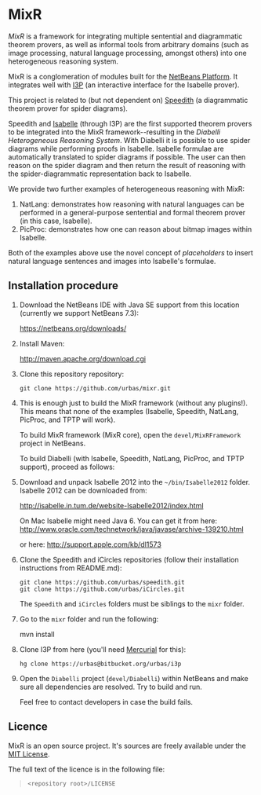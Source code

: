 # MixR

_MixR_ is a framework for integrating multiple sentential and diagrammatic theorem provers, as well as informal tools from arbitrary domains (such as image processing, natural language processing, amongst others) into one heterogeneous reasoning system.

MixR is a conglomeration of modules built for the [NetBeans Platform](http://netbeans.org/features/platform/). It integrates well with [I3P](http://www-pu.informatik.uni-tuebingen.de/i3p/) (an interactive interface for the Isabelle prover).

This project is related to (but not dependent on) [Speedith](https://gitorious.org/speedith) (a diagrammatic theorem prover for spider diagrams).

Speedith and [Isabelle](http://www.cl.cam.ac.uk/research/hvg/Isabelle/) (through I3P) are the first supported theorem provers to be integrated into the MixR framework--resulting in the _Diabelli Heterogeneous Reasoning System_. With Diabelli it is possible to use spider diagrams while performing proofs in Isabelle. Isabelle formulae are automatically translated to spider diagrams if possible. The user can then reason on the spider diagram and then return the result of reasoning with the spider-diagrammatic representation back to Isabelle.

We provide two further examples of heterogeneous reasoning with MixR:

1.   NatLang: demonstrates how reasoning with natural languages can be performed in a general-purpose sentential and formal theorem prover (in this case, Isabelle).
2.   PicProc: demonstrates how one can reason about bitmap images within Isabelle.

Both of the examples above use the novel concept of _placeholders_ to insert natural language sentences and images into Isabelle's formulae.

## Installation procedure

1.  Download the NetBeans IDE with Java SE support from this location (currently we support NetBeans 7.3):

    https://netbeans.org/downloads/

2.  Install Maven:

    http://maven.apache.org/download.cgi

3.  Clone this repository repository:

        git clone https://github.com/urbas/mixr.git

4.  This is enough just to build the MixR framework (without any plugins!). This means that none of the examples (Isabelle, Speedith, NatLang, PicProc, and TPTP will work).

    To build MixR framework (MixR core), open the `devel/MixRFramework` project in NetBeans.

    To build Diabelli (with Isabelle, Speedith, NatLang, PicProc, and TPTP support), proceed as follows:

5.  Download and unpack Isabelle 2012  into the `~/bin/Isabelle2012` folder. Isabelle 2012 can be downloaded from:

    http://isabelle.in.tum.de/website-Isabelle2012/index.html
    
    On Mac Isabelle might need Java 6. You can get it from here: http://www.oracle.com/technetwork/java/javase/archive-139210.html
    
    or here: http://support.apple.com/kb/dl1573

6.  Clone the Speedith and iCircles repositories (follow their installation instructions from README.md):

        git clone https://github.com/urbas/speedith.git
        git clone https://github.com/urbas/iCircles.git

    The `Speedith` and `iCircles` folders must be siblings to the `mixr` folder.

7.  Go to the `mixr` folder and run the following:

      mvn install

8.  Clone I3P from here (you'll need [Mercurial](http://mercurial.selenic.com/downloads) for this):

        hg clone https://urbas@bitbucket.org/urbas/i3p

9.  Open the `Diabelli` project (`devel/Diabelli`) within NetBeans and make sure all dependencies are resolved. Try to build and run.

    Feel free to contact developers in case the build fails.

## Licence

MixR is an open source project. It's sources are freely available under the [MIT License](http://en.wikipedia.org/wiki/Mit_license).

The full text of the licence is in the following file:

>   `<repository root>/LICENSE`
